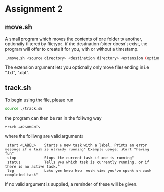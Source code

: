 # Assignment 2
## move.sh

A small program which moves the contents of one folder to another, optionally filtered by filetype. If the destination folder doesn't exist, the program will offer to create it for you, with or without a timestamp.
```bash
./move.sh <source directory> <destination directory> <extension (optional)>
```
The extension argument lets you optionally only move files ending in i.e ".txt", ".dat".

## track.sh
To begin using the file, please run
```bash
source ./track.sh
```
the program can then be ran in the folliwng way
```
track <ARGUMENT>
```
where the folliwng are valid arguments
```
 start <LABEL>    Starts a new task with a label. Prints an error message if a task is already running" Example usage: start "having fun"
 stop             Stops the current task if one is running"
 status           Tells you which task is currently running, or if there is no active task."
 log              Lets you know how  much time you've spent on each completed task"
```
If no valid argument is supplied, a reminder of these will be given.
